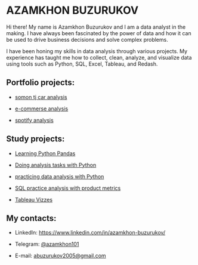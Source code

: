 # AZAMKHON BUZURUKOV 

Hi there! My name is Azamkhon Buzurukov and I am a data analyst in the making. I have always been fascinated by the power of data and how it can be used to drive business decisions and solve complex problems. 

I have been honing my skills in data analysis through various projects. My experience has taught me how to collect, clean, analyze, and visualize data using tools such as Python, SQL, Excel, Tableau, and Redash.

## Portfolio projects:

* [somon tj car analysis](https://github.com/Azamkhon2005/somontj_analysis/)

* [e-commerse analysis](https://github.com/Azamkhon2005/data_analytics_portfolio/tree/main/ecommerse_analysis/)

* [spotify analysis](https://github.com/Azamkhon2005/data_analytics_portfolio/tree/main/sporify-project/)

## Study projects:

* [Learning Python Pandas](https://github.com/Azamkhon2005/studing_analytics/tree/main/pandas_practice/)

* [Doing analysis tasks with Python](https://github.com/Azamkhon2005/studing_analytics/tree/main/karpov_courses_python_tasks/)

* [practicing data analysis with Python](https://github.com/Azamkhon2005/studing_analytics/tree/main/online-selling/)

* [SQL practice analysis with product metrics](https://github.com/Azamkhon2005/studing_analytics/tree/main/sql%20practice%20analysis/)

* [Tableau Vizzes](https://public.tableau.com/app/profile/azamkhon/)

## My contacts:

  * LinkedIn: https://www.linkedin.com/in/azamkhon-buzurukov/
  
  * Telegram: [@azamkhon101](t.me/@azamkhon101/)
  
  * E-mail: abuzurukov2005@gmail.com
